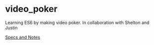 # video_poker
Learning ES6 by making video poker. In collaboration with Shelton and Justin

[Specs and Notes](https://docs.google.com/document/d/1BgDQbiMULDCrHoFk0DnmAH5dJhCaWZzUkZj1gGNuQEU/)
